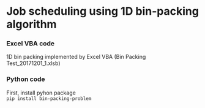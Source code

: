 # Job scheduling using 1D bin-packing algorithm

### Excel VBA code
1D bin packing implemented by Excel VBA (Bin Packing Test_20171201_1.xlsb)

### Python code
First, install pyhon package<br>
`pip install bin-packing-problem`
